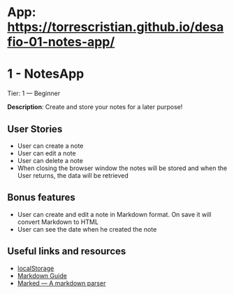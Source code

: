 # App: https://torrescristian.github.io/desafio-01-notes-app/

# 1 - NotesApp

Tier: 1 — Beginner

**Description**: Create and store your notes for a later purpose!

## User Stories

- User can create a note
- User can edit a note
- User can delete a note
- When closing the browser window the notes will be stored and when the User returns, the data will be retrieved

## Bonus features

- User can create and edit a note in Markdown format. On save it will convert Markdown to HTML
- User can see the date when he created the note

## Useful links and resources

- [localStorage](https://developer.mozilla.org/en-US/docs/Web/API/Window/localStorage)
- [Markdown Guide](https://www.markdownguide.org/basic-syntax/)
- [Marked — A markdown parser](https://github.com/markedjs/marked)
